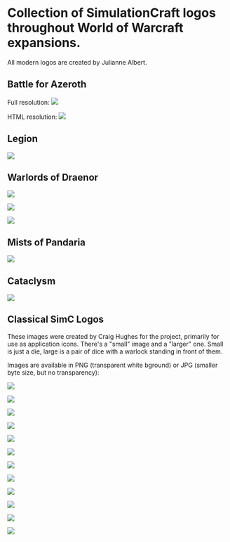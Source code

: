 # Collection of SimulationCraft logos throughout World of Warcraft expansions.

All modern logos are created by Julianne Albert. 

## Battle for Azeroth

Full resolution:
![](https://raw.githubusercontent.com/wiki/simulationcraft/simc/logos/bfa/simbfamasterfinal01.png)

HTML resolution:
![](https://raw.githubusercontent.com/wiki/simulationcraft/simc/logos/bfa/simbfamaster06.png)

## Legion

![](https://raw.githubusercontent.com/wiki/simulationcraft/simc/logos/legion/simc-legion.jpg)

## Warlords of Draenor

![](https://raw.githubusercontent.com/wiki/simulationcraft/simc/logos/wod/wodlogo550.png)

![](https://raw.githubusercontent.com/wiki/simulationcraft/simc/logos/wod/wodlogo550b.png)

![](https://raw.githubusercontent.com/wiki/simulationcraft/simc/logos/wod/wodlogo550white.png)

## Mists of Pandaria

![](https://raw.githubusercontent.com/wiki/simulationcraft/simc/logos/mop/Welcome.png)

## Cataclysm

![](https://raw.githubusercontent.com/wiki/simulationcraft/simc/logos/cataclysm/Welcome.png)

## Classical SimC Logos
These images were created by Craig Hughes for the project, primarily for use as application icons. There's a "small" image and a "larger" one. Small is just a die, large is a pair of dice with a warlock standing in front of them.

Images are available in PNG (transparent white bground) or JPG (smaller byte size, but no transparency):

![](https://raw.githubusercontent.com/wiki/simulationcraft/simc/logos/classical/SimC_Logo_16x16.jpg)

![](https://raw.githubusercontent.com/wiki/simulationcraft/simc/logos/classical/SimC_Logo_16x16.png)

![](https://raw.githubusercontent.com/wiki/simulationcraft/simc/logos/classical/SimC_Logo_32x32.jpg)

![](https://raw.githubusercontent.com/wiki/simulationcraft/simc/logos/classical/SimC_Logo_32x32.png)

![](https://raw.githubusercontent.com/wiki/simulationcraft/simc/logos/classical/SimC_Logo_48x48.jpg)

![](https://raw.githubusercontent.com/wiki/simulationcraft/simc/logos/classical/SimC_Logo_48x48.png)

![](https://raw.githubusercontent.com/wiki/simulationcraft/simc/logos/classical/SimC_Logo_64x64.jpg)

![](https://raw.githubusercontent.com/wiki/simulationcraft/simc/logos/classical/SimC_Logo_64x64.png)

![](https://raw.githubusercontent.com/wiki/simulationcraft/simc/logos/classical/SimC_Logo_128x128.jpg)

![](https://raw.githubusercontent.com/wiki/simulationcraft/simc/logos/classical/SimC_Logo_128x128.png)

![](https://raw.githubusercontent.com/wiki/simulationcraft/simc/logos/classical/SimC_Logo_512x512.jpg)

![](https://raw.githubusercontent.com/wiki/simulationcraft/simc/logos/classical/SimC_Logo_512x512.png)